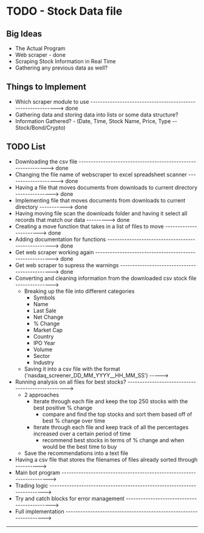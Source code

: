 # TODO - Stock Data file #

Big Ideas
------------------------------------------------------------------------------------------------
* The Actual Program
* Web scraper - done
* Scraping Stock Information in Real Time
* Gathering any previous data as well?

Things to Implement
------------------------------------------------------------------------------------------------
* Which scraper module to use ------------------------------------------------------------> done
* Gathering data and storing data into lists or some data structure?
* Information Gathered? - (Date, Time, Stock Name, Price, Type -- Stock/Bond/Crypto)

TODO List
------------------------------------------------------------------------------------------------
* Downloading the csv file -------------------------------------------------------------> done 
* Changing the file name of webscraper to excel spreadsheet scanner --------------------> done 
* Having a file that moves documents from downloads to current directory ---------------> done 
* Implementing file that moves documents from downloads to current directory -----------> done 
* Having moving file scan the downloads folder and having it select all records that match our data ---------> done
* Creating a move function that takes in a list of files to move -----------------------> done
* Adding documentation for functions ---------------------------------------------------> done
* Get web scraper working again --------------------------------------------------------> done
* Get web scraper to supress the warnings ----------------------------------------------> done
* Converting and cleaning information from the downloaded csv stock file --------------->
	* Breaking up the file into different categories
		* Symbols
		* Name
		* Last Sale
		* Net Change
		* % Change
		* Market Cap
		* Country
		* IPO Year
		* Volume
		* Sector
		* Industry
	* Saving it into a csv file with the format ('nasdaq_screener_DD_MM_YYYY__HH_MM_SS') ----->
* Running analysis on all files for best stocks? ------------------------------------------------->
	* 2 approaches
		* Iterate through each file and keep the top 250 stocks with the best positive % change
			* compare and find the top stocks and sort them based off of best % change over time
		* Iterate through each file and keep track of all the percentages increased over a certain period of time
			* recommend best stocks in terms of % change and when would be the best time to buy
	* Save the recommendations into a text file
* Having a csv file that stores the filenames of files already sorted through ---------->
* Main bot program --------------------------------------------------------------------->      
* Trading logic ------------------------------------------------------------------------>      
* Try and catch blocks for error management -------------------------------------------->      
* Full implementation ------------------------------------------------------------------>      
------------------------------------------------------------------------------------------------